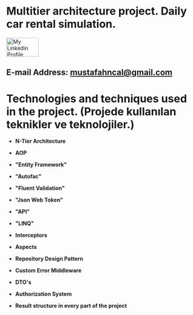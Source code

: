 # Multitier architecture project. Daily car rental simulation.  

   <a href = "https://www.linkedin.com/in/mustafahincal/"><img src = "https://marka-logo.com/wp-content/uploads/2020/04/Linkedin-Logo.png" width = "85" height = "50" alt = "My Linkedin Profile"/></a>  
## E-mail Address: mustafahncal@gmail.com
  
# Technologies and techniques  used in the project. (Projede kullanılan teknikler ve teknolojiler.)
- **N-Tier Architecture**  
- **AOP**  

- **"Entity Framework"**  
- **"Autofac"**  
- **"Fluent Validation"**  
- **"Json Web Token"**  
- **"API"**  
- **"LINQ"**  

- **Interceptors**  
- **Aspects**  
- **Repository Design Pattern**  
- **Custom Error Middleware**  
- **DTO's**  
- **Authorization System**  
- **Result structure in every part of the project**  
